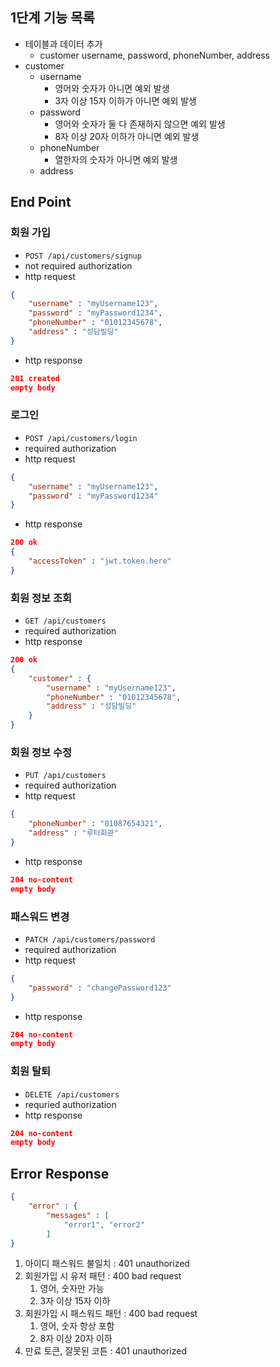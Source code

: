 ## 1단계 기능 목록
- 테이블과 데이터 추가
    - customer username, password, phoneNumber, address
- customer
    - username
        - 영어와 숫자가 아니면 예외 발생
        - 3자 이상 15자 이하가 아니면 예외 발생
    - password
        - 영어와 숫자가 둘 다 존재하지 않으면 예외 발생
        - 8자 이상 20자 이하가 아니면 예외 발생
    - phoneNumber
        - 열한자의 숫자가 아니면 예외 발생
    - address

## End Point

### 회원 가입

- `POST /api/customers/signup`
- not required authorization
- http request

```json
{
	"username" : "myUsername123",
	"password" : "myPassword1234",
	"phoneNumber" : "01012345678",
	"address" : "성담빌딩"
}
```

- http response

```json
201 created
empty body
```

### 로그인

- `POST /api/customers/login`
- required authorization
- http request

```json
{
	"username" : "myUsername123",
	"password" : "myPassword1234"
}
```

- http response

```json
200 ok
{
	"accessToken" : "jwt.token.here"
}
```

### 회원 정보 조회

- `GET /api/customers`
- required authorization
- http response

```json
200 ok
{
	"customer" : {
		"username" : "myUsername123",
		"phoneNumber" : "01012345678",
		"address" : "성담빌딩"
	}
}
```

### 회원 정보 수정

- `PUT /api/customers`
- required authorization
- http request

```json
{
	"phoneNumber" : "01087654321",
	"address" : "루터회관"
}
```

- http response

```json
204 no-content
empty body
```

### 패스워드 변경

- `PATCH /api/customers/password`
- required authorization
- http request

```json
{
	"password" : "changePassword123"
}
```

- http response

```json
204 no-content
empty body
```

### 회원 탈퇴

- `DELETE /api/customers`
- requried authorization
- http response

```json
204 no-content
empty body
```

## Error Response

```json
{
	"error" : {
		"messages" : [
			"error1", "error2"
		]
}
```

1. 아이디 패스워드 불일치 : 401 unauthorized
2. 회원가입 시 유저 패턴 : 400 bad request
    1. 영어, 숫자만 가능
    2. 3자 이상 15자 이하
3. 회원가입 시 패스워드 패턴 : 400 bad request
    1. 영어, 숫자 항상 포함
    2. 8자 이상 20자 이하
4. 만료 토큰, 잘못된 코튼 : 401 unauthorized
